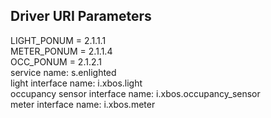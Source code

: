 ## Driver URI Parameters
LIGHT_PONUM = 2.1.1.1 <br />
METER_PONUM = 2.1.1.4 <br />
OCC_PONUM = 2.1.2.1 <br />
service name: s.enlighted <br />
light interface name: i.xbos.light <br />
occupancy sensor interface name: i.xbos.occupancy_sensor <br />
meter interface name: i.xbos.meter <br />